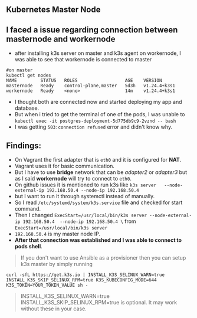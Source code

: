 ## Kubernetes Master Node
## I faced a issue regarding connection between masternode and workernode
- after installing k3s server on master and k3s agent on workernode, I was able to see that workernode is connected to master
```
#on master 
kubectl get nodes 
NAME         STATUS   ROLES                  AGE    VERSION
masternode   Ready    control-plane,master   5d3h   v1.24.4+k3s1
workernode   Ready    <none>                 14m    v1.24.4+k3s1
```
- I thought both are connected now and started deploying my app and database.
- But when i tried to get the terminal of one of the pods, I was unable to 
`kubectl exec -it postgres-deployment-5d775db9c9-2vznd -- bash`
- I was getting `503:connection refused` error and didn't know why.

## Findings:
- On Vagrant the first adapter that is `eth0` and it is configured for **NAT**.
- Vagrant uses it for basic communication.
- But I have to use **bridge** network that can be *adapter2* or *adapter3* but as I said **workernode** will try to connect to `eth0`. 
- On github issues it is mentioned to run k3s like `k3s server   --node-external-ip 192.168.50.4 --node-ip 192.168.50.4`
- but I want to run it through systemctl instead of manually.
- So I read `/etc/systemd/system/k3s.service` file and checked for start command.
- Then I changed `ExecStart=/usr/local/bin/k3s server --node-external-ip 192.168.50.4  --node-ip 192.168.50.4 \` from `ExecStart=/usr/local/bin/k3s server`
- `192.168.50.4` is my master node IP.
- **After that connection was established and I was able to connect to pods shell**.

> If you don't want to use Ansible as a provisioner then you can setup k3s master by simply running 
```
curl -sfL https://get.k3s.io | INSTALL_K3S_SELINUX_WARN=true INSTALL_K3S_SKIP_SELINUX_RPM=true K3S_KUBECONFIG_MODE=644 K3S_TOKEN=YOUR_TOKEN_VALUE sh -
```
> INSTALL_K3S_SELINUX_WARN=true INSTALL_K3S_SKIP_SELINUX_RPM=true is optional. It may work without these in your case.